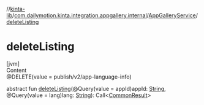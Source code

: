 //[kinta-lib](../../../index.md)/[com.dailymotion.kinta.integration.appgallery.internal](../index.md)/[AppGalleryService](index.md)/[deleteListing](delete-listing.md)



# deleteListing  
[jvm]  
Content  
@DELETE(value = publish/v2/app-language-info)  
  
abstract fun [deleteListing](delete-listing.md)(@Query(value = appId)appId: [String](https://kotlinlang.org/api/latest/jvm/stdlib/kotlin/-string/index.html), @Query(value = lang)lang: [String](https://kotlinlang.org/api/latest/jvm/stdlib/kotlin/-string/index.html)): Call<[CommonResult](../-common-result/index.md)>  



